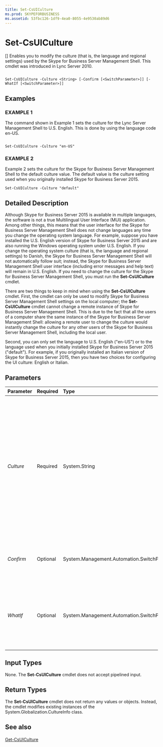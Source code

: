 ```yaml
---
title: Set-CsUICulture
ms.prod: SKYPEFORBUSINESS
ms.assetid: 53fbc126-1df9-4ea0-8055-4e9530ab89d6
---
```



# Set-CsUICulture
[]
Enables you to modify the culture (that is, the language and regional settings) used by the Skype for Business Server Management Shell. This cmdlet was introduced in Lync Server 2010.
  
    
    


```

Set-CsUICulture -Culture <String> [-Confirm [<SwitchParameter>]] [-WhatIf [<SwitchParameter>]]

```


## Examples


  
    
    

### EXAMPLE 1

The command shown in Example 1 sets the culture for the Lync Server Management Shell to U.S. English. This is done by using the language code en-US.
  
    
    

```

Set-CsUICulture -Culture "en-US"
```


### EXAMPLE 2

Example 2 sets the culture for the Skype for Business Server Management Shell to the default culture value. The default value is the culture setting used when you originally installed Skype for Business Server 2015.
  
    
    

```
Set-CsUICulture -Culture "default"
```


## Detailed Description

Although Skype for Business Server 2015 is available in multiple languages, the software is not a true Multilingual User Interface (MUI) application. Among other things, this means that the user interface for the Skype for Business Server Management Shell does not change languages any time you change the operating system language. For example, suppose you have installed the U.S. English version of Skype for Business Server 2015 and are also running the Windows operating system under U.S. English. If you change the operating system culture (that is, the language and regional settings) to Danish, the Skype for Business Server Management Shell will not automatically follow suit; instead, the Skype for Business Server Management Shell user interface (including error messages and help text) will remain in U.S. English. If you need to change the culture for the Skype for Business Server Management Shell, you must run the **Set-CsUICulture** cmdlet.
  
    
    
There are two things to keep in mind when using the **Set-CsUICulture** cmdlet. First, the cmdlet can only be used to modify Skype for Business Server Management Shell settings on the local computer; the **Set-CsUICulture** cmdlet cannot change a remote instance of Skype for Business Server Management Shell. This is due to the fact that all the users of a computer share the same instance of the Skype for Business Server Management Shell: allowing a remote user to change the culture would instantly change the culture for any other users of the Skype for Business Server Management Shell, including the local user.
  
    
    
Second, you can only set the language to U.S. English ("en-US") or to the language used when you initially installed Skype for Business Server 2015 ("default"). For example, if you originally installed an Italian version of Skype for Business Server 2015, then you have two choices for configuring the UI culture: English or Italian.
  
    
    

## Parameters



|**Parameter**|**Required**|**Type**|**Description**|
|:-----|:-----|:-----|:-----|
| _Culture_ <br/> |Required  <br/> |System.String  <br/> |Enables you to specify the culture used for the Lync Server Management Shell. Set the culture to "en-US" for U.S. English, or set the culture to "default" to use the language used when you originally installed Skype for Business Server 2015.  <br/> |
| _Confirm_ <br/> |Optional  <br/> |System.Management.Automation.SwitchParameter  <br/> |Prompts you for confirmation before executing the command.  <br/> |
| _WhatIf_ <br/> |Optional  <br/> |System.Management.Automation.SwitchParameter  <br/> |Describes what would happen if you executed the command without actually executing the command.  <br/> |
   

## Input Types

None. The **Set-CsUICulture** cmdlet does not accept pipelined input.
  
    
    

## Return Types

The **Set-CsUICulture** cmdlet does not return any values or objects. Instead, the cmdlet modifies existing instances of the System.Globalization.CultureInfo class.
  
    
    

## See also


#### 


  
    
    
 [Get-CsUICulture](get-csuiculture.md)
